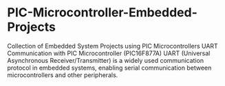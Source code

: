 # PIC-Microcontroller-Embedded-Projects
Collection of Embedded System Projects using PIC Microcontrollers
UART Communication with PIC Microcontroller (PIC16F877A)
UART (Universal Asynchronous Receiver/Transmitter) is a widely used communication protocol in embedded systems, enabling serial communication between microcontrollers and other peripherals.
